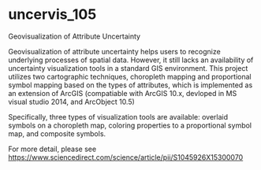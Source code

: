 # uncervis_105

Geovisualization of Attribute Uncertainty

Geovisualization of attribute uncertainty helps users to recognize underlying processes of spatial data. However, it still lacks an availability of uncertainty visualization tools in a standard GIS environment. This project utilizes two cartographic techniques, choropleth mapping and proportional symbol mapping based on the types of attributes, which is implemented as an extension of ArcGIS (compatiable with ArcGIS 10.x, devloped in MS visual studio 2014, and ArcObject 10.5)

Specifically, three types of visualization tools are available: overlaid symbols on a choropleth map, coloring properties to a proportional symbol map, and composite symbols.

For more detail, please see https://www.sciencedirect.com/science/article/pii/S1045926X15300070
